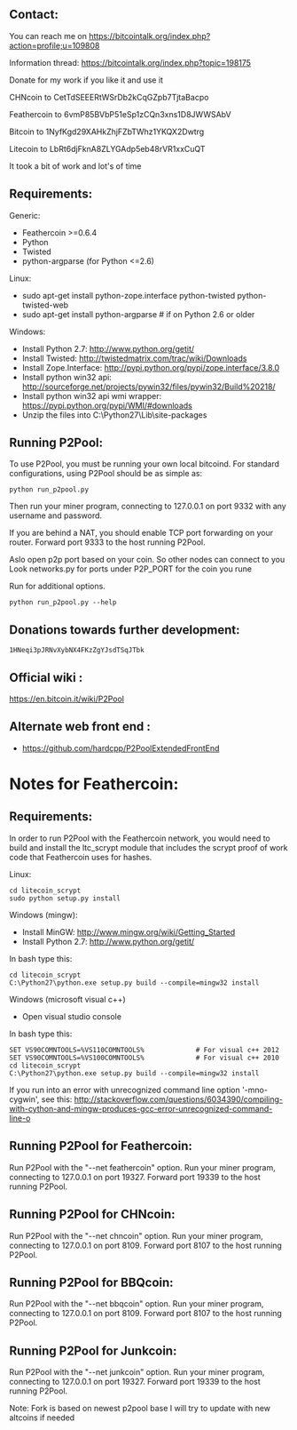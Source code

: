 Contact:
-------------------------
You can reach me on
https://bitcointalk.org/index.php?action=profile;u=109808

Information thread:
https://bitcointalk.org/index.php?topic=198175

Donate for my work if you like it and use it

CHNcoin to CetTdSEEERtWSrDb2kCqGZpb7TjtaBacpo

Feathercoin to 6vmP85BVbP51eSp1zCQn3xns1D8JWWSAbV

Bitcoin to 1NyfKgd29XAHkZhjFZbTWhz1YKQX2Dwtrg

Litecoin to LbRt6djFknA8ZLYGAdp5eb48rVR1xxCuQT

It took a bit of work and lot's of time

Requirements:
-------------------------
Generic:
* Feathercoin >=0.6.4
* Python
* Twisted
* python-argparse (for Python <=2.6)

Linux:
* sudo apt-get install python-zope.interface python-twisted python-twisted-web
* sudo apt-get install python-argparse # if on Python 2.6 or older

Windows:
* Install Python 2.7: http://www.python.org/getit/
* Install Twisted: http://twistedmatrix.com/trac/wiki/Downloads
* Install Zope.Interface: http://pypi.python.org/pypi/zope.interface/3.8.0
* Install python win32 api: http://sourceforge.net/projects/pywin32/files/pywin32/Build%20218/
* Install python win32 api wmi wrapper: https://pypi.python.org/pypi/WMI/#downloads
* Unzip the files into C:\Python27\Lib\site-packages

Running P2Pool:
-------------------------
To use P2Pool, you must be running your own local bitcoind. For standard
configurations, using P2Pool should be as simple as:

    python run_p2pool.py

Then run your miner program, connecting to 127.0.0.1 on port 9332 with any
username and password.

If you are behind a NAT, you should enable TCP port forwarding on your
router. Forward port 9333 to the host running P2Pool.

Aslo open p2p port based on your coin.
So other nodes can connect to you
Look networks.py for ports under P2P_PORT for the coin you rune

Run for additional options.

    python run_p2pool.py --help

Donations towards further development:
-------------------------
    1HNeqi3pJRNvXybNX4FKzZgYJsdTSqJTbk

Official wiki :
-------------------------
https://en.bitcoin.it/wiki/P2Pool

Alternate web front end :
-------------------------
* https://github.com/hardcpp/P2PoolExtendedFrontEnd

Notes for Feathercoin:
=========================
Requirements:
-------------------------
In order to run P2Pool with the Feathercoin network, you would need to build and install the
ltc_scrypt module that includes the scrypt proof of work code that Feathercoin uses for hashes.

Linux:

    cd litecoin_scrypt
    sudo python setup.py install

Windows (mingw):
* Install MinGW: http://www.mingw.org/wiki/Getting_Started
* Install Python 2.7: http://www.python.org/getit/

In bash type this:

    cd litecoin_scrypt
    C:\Python27\python.exe setup.py build --compile=mingw32 install

Windows (microsoft visual c++)
* Open visual studio console

In bash type this:

    SET VS90COMNTOOLS=%VS110COMNTOOLS%	           # For visual c++ 2012
    SET VS90COMNTOOLS=%VS100COMNTOOLS%             # For visual c++ 2010
    cd litecoin_scrypt
    C:\Python27\python.exe setup.py build --compile=mingw32 install
	
If you run into an error with unrecognized command line option '-mno-cygwin', see this:
http://stackoverflow.com/questions/6034390/compiling-with-cython-and-mingw-produces-gcc-error-unrecognized-command-line-o

Running P2Pool for Feathercoin:
-------------------------
Run P2Pool with the "--net feathercoin" option.
Run your miner program, connecting to 127.0.0.1 on port 19327.
Forward port 19339 to the host running P2Pool.

Running P2Pool for CHNcoin:
-------------------------
Run P2Pool with the "--net chncoin" option.
Run your miner program, connecting to 127.0.0.1 on port 8109.
Forward port 8107 to the host running P2Pool.

Running P2Pool for BBQcoin:
-------------------------
Run P2Pool with the "--net bbqcoin" option.
Run your miner program, connecting to 127.0.0.1 on port 8109.
Forward port 8107 to the host running P2Pool.


Running P2Pool for Junkcoin:
-------------------------
Run P2Pool with the "--net junkcoin" option. 
Run your miner program, connecting to 127.0.0.1 on port 19327. 
Forward port 19339 to the host running P2Pool.

Note: Fork is based on newest p2pool base
I will try to update with new altcoins if needed




